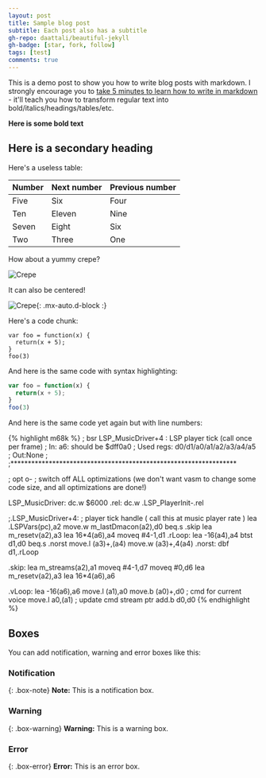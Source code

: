 ```yaml
---
layout: post
title: Sample blog post
subtitle: Each post also has a subtitle
gh-repo: daattali/beautiful-jekyll
gh-badge: [star, fork, follow]
tags: [test]
comments: true
---
```


This is a demo post to show you how to write blog posts with markdown.  I strongly encourage you to [take 5 minutes to learn how to write in markdown](https://markdowntutorial.com/) - it'll teach you how to transform regular text into bold/italics/headings/tables/etc.

**Here is some bold text**

## Here is a secondary heading

Here's a useless table:

| Number | Next number | Previous number |
| :------ |:--- | :--- |
| Five | Six | Four |
| Ten | Eleven | Nine |
| Seven | Eight | Six |
| Two | Three | One |


How about a yummy crepe?

![Crepe](https://s3-media3.fl.yelpcdn.com/bphoto/cQ1Yoa75m2yUFFbY2xwuqw/348s.jpg)

It can also be centered!

![Crepe](https://s3-media3.fl.yelpcdn.com/bphoto/cQ1Yoa75m2yUFFbY2xwuqw/348s.jpg){: .mx-auto.d-block :}

Here's a code chunk:

~~~
var foo = function(x) {
  return(x + 5);
}
foo(3)
~~~

And here is the same code with syntax highlighting:

```javascript
var foo = function(x) {
  return(x + 5);
}
foo(3)
```

And here is the same code yet again but with line numbers:

{% highlight m68k %}
;	bsr LSP_MusicDriver+4 : LSP player tick (call once per frame)
;		In:	a6: should be $dff0a0
;			Used regs: d0/d1/a0/a1/a2/a3/a4/a5
;		Out:None
;
;*****************************************************************

;	opt o-		; switch off ALL optimizations (we don't want vasm to change some code size, and all optimizations are done!)
	
LSP_MusicDriver:
			dc.w	$6000
.rel:		dc.w	.LSP_PlayerInit-.rel

;.LSP_MusicDriver+4:						; player tick handle ( call this at music player rate )
			lea		.LSPVars(pc),a2
			move.w	m_lastDmacon(a2),d0
			beq.s	.skip
			lea		m_resetv(a2),a3
			lea		16*4(a6),a4
			moveq	#4-1,d1
.rLoop:		lea		-16(a4),a4
			btst	d1,d0
			beq.s	.norst
			move.l	(a3)+,(a4)
			move.w	(a3)+,4(a4)
.norst:		dbf		d1,.rLoop

.skip:		lea		m_streams(a2),a1
			moveq	#4-1,d7
			moveq	#0,d6
			lea		m_resetv(a2),a3
			lea		16*4(a6),a6
			
.vLoop:		lea		-16(a6),a6
			move.l	(a1),a0
			move.b	(a0)+,d0		; cmd for current voice
			move.l	a0,(a1)			; update cmd stream ptr
			add.b	d0,d0
{% endhighlight %}

## Boxes
You can add notification, warning and error boxes like this:

### Notification

{: .box-note}
**Note:** This is a notification box.

### Warning

{: .box-warning}
**Warning:** This is a warning box.

### Error

{: .box-error}
**Error:** This is an error box.
